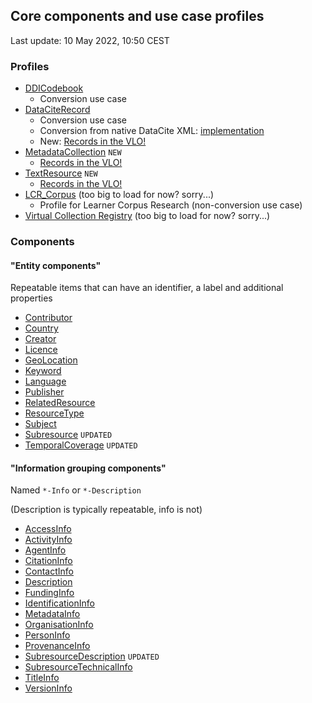 ## Core components and use case profiles
Last update: 10 May 2022, 10:50 CEST

### Profiles
-   [DDICodebook](https://menzowindhouwer.github.io/lab/cr2html/index.html#clarin.eu:cr1:p_1595321762428)
    -   Conversion use case
-   [DataCiteRecord](https://menzowindhouwer.github.io/lab/cr2html/index.html#clarin.eu:cr1:p_1610707853541)
    -   Conversion use case
    -   Conversion from native DataCite XML: [implementation](https://github.com/clarin-eric/metadata-conversion/tree/datacite-cmdi/datacite-cmdi)
    -   New: [Records in the VLO!](https://vlo.clarin.eu/search?q=_componentProfileId:clarin.eu:cr1:p_1610707853541)
-   [MetadataCollection](https://menzowindhouwer.github.io/lab/cr2html/index.html#clarin.eu:cr1:p_1639731773869) `NEW`
    - [Records in the VLO!](https://vlo.clarin.eu/search?q=_componentProfileId:clarin.eu:cr1:p_1639731773869)
-   [TextResource](https://menzowindhouwer.github.io/lab/cr2html/index.html#clarin.eu:cr1:p_1633000337997) `NEW`
    - [Records in the VLO!](https://vlo.clarin.eu/search?q=_componentProfileId:clarin.eu:cr1:p_1633000337997)
-   [LCR_Corpus](https://menzowindhouwer.github.io/lab/cr2html/index.html#clarin.eu:cr1:p_1610707853542) (too big to load for now? sorry...)
    -   Profile for Learner Corpus Research (non-conversion use case)
-   [Virtual Collection Registry](https://menzowindhouwer.github.io/lab/cr2html/index.html#clarin.eu:cr1:p_1595321762407/xsd) (too big to load for now? sorry...)

### Components

#### "Entity components"

Repeatable items that can have an identifier, a label and additional properties

-   [Contributor](https://menzowindhouwer.github.io/lab/cr2html/index.html#clarin.eu:cr1:c_1595321762453)
-   [Country](https://menzowindhouwer.github.io/lab/cr2html/index.html#clarin.eu:cr1:c_1595321762419)
-   [Creator](https://menzowindhouwer.github.io/lab/cr2html/index.html#clarin.eu:cr1:c_1595321762404)
-   [Licence](https://menzowindhouwer.github.io/lab/cr2html/index.html#clarin.eu:cr1:c_1595321762457)
-   [GeoLocation](https://menzowindhouwer.github.io/lab/cr2html/index.html#clarin.eu:cr1:c_1595321762418)
-   [Keyword](https://menzowindhouwer.github.io/lab/cr2html/index.html#clarin.eu:cr1:c_1595321762456)
-   [Language](https://menzowindhouwer.github.io/lab/cr2html/index.html#clarin.eu:cr1:c_1595321762414)
-   [Publisher](https://menzowindhouwer.github.io/lab/cr2html/index.html#clarin.eu:cr1:c_1595321762427)
-   [RelatedResource](https://menzowindhouwer.github.io/lab/cr2html/index.html#clarin.eu:cr1:c_1595321762430)
-   [ResourceType](https://menzowindhouwer.github.io/lab/cr2html/index.html#clarin.eu:cr1:c_1595321762403)
-   [Subject](https://menzowindhouwer.github.io/lab/cr2html/index.html#clarin.eu:cr1:c_1595321762455)
-   [Subresource](https://menzowindhouwer.github.io/lab/cr2html/index.html#clarin.eu:cr1:c_1595321762415) `UPDATED`
-   [TemporalCoverage](https://menzowindhouwer.github.io/lab/cr2html/index.html#clarin.eu:cr1:c_1595321762417) `UPDATED`

#### "Information grouping components"

Named `*-Info` or `*-Description`

(Description is typically repeatable, info is not)

-   [AccessInfo](https://menzowindhouwer.github.io/lab/cr2html/index.html#clarin.eu:cr1:c_1595321762454)
-   [ActivityInfo](https://menzowindhouwer.github.io/lab/cr2html/index.html#clarin.eu:cr1:c_1595321762422)
-   [AgentInfo](https://menzowindhouwer.github.io/lab/cr2html/index.html#clarin.eu:cr1:c_1595321762451)
-   [CitationInfo](https://menzowindhouwer.github.io/lab/cr2html/index.html#clarin.eu:cr1:c_1595321762416) 
-   [ContactInfo](https://menzowindhouwer.github.io/lab/cr2html/index.html#clarin.eu:cr1:c_1595321762406)
-   [Description](https://menzowindhouwer.github.io/lab/cr2html/index.html#clarin.eu:cr1:c_1595321762411)
-   [FundingInfo](https://menzowindhouwer.github.io/lab/cr2html/index.html#clarin.eu:cr1:c_1595321762429)
-   [IdentificationInfo](https://menzowindhouwer.github.io/lab/cr2html/index.html#clarin.eu:cr1:c_1595321762421)
-   [MetadataInfo](https://menzowindhouwer.github.io/lab/cr2html/index.html#clarin.eu:cr1:c_1595321762458)
-   [OrganisationInfo](https://menzowindhouwer.github.io/lab/cr2html/index.html#clarin.eu:cr1:c_1595321762452)
-   [PersonInfo](https://menzowindhouwer.github.io/lab/cr2html/index.html#clarin.eu:cr1:c_1595321762426)
-   [ProvenanceInfo](https://menzowindhouwer.github.io/lab/cr2html/index.html#clarin.eu:cr1:c_1595321762423)
-   [SubresourceDescription](https://menzowindhouwer.github.io/lab/cr2html/index.html#clarin.eu:cr1:c_1595321762413) `UPDATED`
-   [SubresourceTechnicalInfo](https://menzowindhouwer.github.io/lab/cr2html/index.html#clarin.eu:cr1:c_1595321762405)
-   [TitleInfo](https://menzowindhouwer.github.io/lab/cr2html/index.html#clarin.eu:cr1:c_1595321762412)
-   [VersionInfo](https://menzowindhouwer.github.io/lab/cr2html/index.html#clarin.eu:cr1:c_1595321762424)
